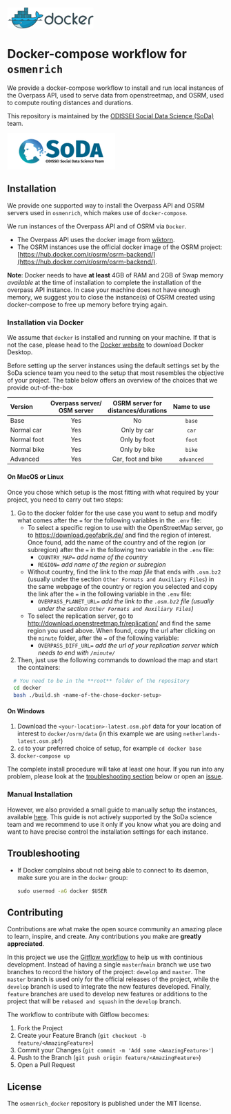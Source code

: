 <img src="img/docker.png" width="200px"></img>

# Docker-compose workflow for `osmenrich`

We provide a docker-compose workflow to install and run local instances of the Overpass API, used to serve data from openstreetmap, and OSRM, used to compute routing distances and durations.

This repository is maintained by the [ODISSEI Social Data Science (SoDa)](https://odissei-data.nl/nl/soda/) team.

<img src="img/word_colour-l.png" width="250px"></img>

<!-- INSTALLATION -->
## Installation

We provide one supported way to install the Overpass API and OSRM servers used in `osmenrich`, which makes use of `docker-compose`.

We run instances of the Overpass API and of OSRM via `Docker`.

- The Overpass API uses the docker image from [wiktorn](https://github.com/wiktorn/Overpass-API).
- The OSRM instances use the official docker image of the OSRM project: [https://hub.docker.com/r/osrm/osrm-backend/](https://hub.docker.com/r/osrm/osrm-backend/).

**Note**: Docker needs to have **at least** 4GB of RAM and 2GB of Swap memory _available_ at the time of installation to complete the installation of the overpass API instance. In case your machine does not have enough memory, we suggest you to close the instance(s) of OSRM created using docker-compose to free up memory before trying again.

### Installation via Docker

We assume that `docker` is installed and running on your machine. If that is not the case, please head to the [Docker website](https://www.docker.com/products/docker-desktop) to download Docker Desktop.

Before setting up the server instances using the default settings set by the SoDa science team you need to the setup that most resembles the objective of your project. The table below offers an overview of the choices that we provide out-of-the-box


| Version     | Overpass server/ <br />OSM server | OSRM server for<br />distances/durations | Name to use |
| :---------- | :-------------------------------: | :--------------------------------------: | :---------: |
| Base        |                Yes                |                    No                    |   `base`    |
| Normal car  |                Yes                |               Only by car                |    `car`    |
| Normal foot |                Yes                |               Only by foot               |   `foot`    |
| Normal bike |                Yes                |               Only by bike               |   `bike`    |
| Advanced    |                Yes                |            Car, foot and bike            | `advanced`  |


#### On MacOS or Linux

Once you chose which setup is the most fitting with what required by your project, you need to carry out two steps:

1. Go to the docker folder for the use case you want to setup and modify what comes after the `=` for the following variables in the `.env` file:
   - To select a specific region to use with the OpenStreetMap server, go to <https://download.geofabrik.de/> and find the region of interest. Once found, add the name of the country and of the region (or subregion) after the `=` in the following two variable in the `.env` file:
     - `COUNTRY_MAP=` _add name of the country_
     - `REGION=` _add name of the region or subregion_
   - Without country, find the link to the _map file_ that ends with `.osm.bz2` (usually under the section `Other Formats and Auxiliary Files`) in the same webpage of the country or region you selected and copy the link after the `=` in the following variable in the `.env` file:
     - `OVERPASS_PLANET_URL=` _add the link to the `.osm.bz2` file (usually under the section `Other Formats and Auxiliary Files`)_
   - To select the replication server, go to <http://download.openstreetmap.fr/replication/> and find the same region you used above. When found, copy the url after clicking on the `minute` folder, after the `=` of the following variable:
     - `OVERPASS_DIFF_URL=` _add the url of your replication server which needs to end with `/minute/`_
2. Then, just use the following commands to download the map and start the containers:

```bash
  # You need to be in the **root** folder of the repository
  cd docker
  bash ./build.sh <name-of-the-chose-docker-setup>
```

#### On Windows

1. Download the `<your-location>-latest.osm.pbf` data for your location of interest to `docker/osrm/data` (in this example we are using `netherlands-latest.osm.pbf`)
2. `cd` to your preferred choice of setup, for example `cd docker base`
3. `docker-compose up`

The complete install procedure will take at least one hour. If you run into any problem, please look at the [troubleshooting section](#troubleshooting) below or open an [issue](#issue).

### Manual Installation

However, we also provided a small guide to manually setup the instances, available [here](MANUAL.md). This guide is not actively supported by the SoDa science team and we recommend to use it only if you know what you are doing and want to have precise control the installation settings for each instance.


<!-- TROUBLESHOOTING -->
## Troubleshooting

- If Docker complains about not being able to connect to its daemon, make sure you are in the `docker` group:
  
  ```cmd
  sudo usermod -aG docker $USER
  ```

<!-- CONTRIBUTING -->
## Contributing

Contributions are what make the open source community an amazing place to
learn, inspire, and create. Any contributions you make are **greatly
appreciated**.

In this project we use the
[Gitflow workflow](https://nvie.com/posts/a-successful-git-branching-model/)
to help us with continious development. Instead of having a single
`master`/`main` branch we use two branches to record the history of the
project: `develop` and `master`. The `master` branch is used only for the
official releases of the project, while the `develop` branch is used to
integrate the new features developed. Finally, `feature` branches are used to
develop new features or additions to the project that will be `rebased and
squash` in the `develop` branch.

The workflow to contribute with Gitflow becomes:

1. Fork the Project
2. Create your Feature Branch (`git checkout -b feature/<AmazingFeature>`)
3. Commit your Changes (`git commit -m 'Add some <AmazingFeature>'`)
4. Push to the Branch (`git push origin feature/<AmazingFeature>`)
5. Open a Pull Request

## License

The `osmenrich_docker` repository is published under the MIT license.
